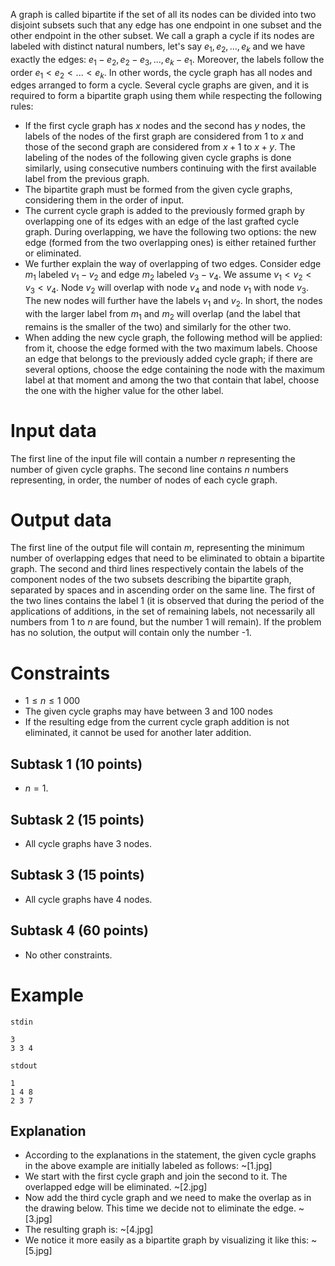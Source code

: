 A graph is called bipartite if the set of all its nodes can be divided into two disjoint subsets such that any edge has one endpoint in one subset and the other endpoint in the other subset. We call a graph a cycle if its nodes are labeled with distinct natural numbers, let's say $e_1, e_2, ..., e_k$ and we have exactly the edges: $e_1 - e_2, e_2 - e_3, ... , e_k - e_1$. Moreover, the labels follow the order $e_1 < e_2 < ... < e_k$. In other words, the cycle graph has all nodes and edges arranged to form a cycle. Several cycle graphs are given, and it is required to form a bipartite graph using them while respecting the following rules:

* If the first cycle graph has $x$ nodes and the second has $y$ nodes, the labels of the nodes of the first graph are considered from $1$ to $x$ and those of the second graph are considered from $x + 1$ to $x + y$. The labeling of the nodes of the following given cycle graphs is done similarly, using consecutive numbers continuing with the first available label from the previous graph.
* The bipartite graph must be formed from the given cycle graphs, considering them in the order of input.
* The current cycle graph is added to the previously formed graph by overlapping one of its edges with an edge of the last grafted cycle graph. During overlapping, we have the following two options: the new edge (formed from the two overlapping ones) is either retained further or eliminated.
* We further explain the way of overlapping of two edges. Consider edge $m_1$ labeled $v_1 - v_2$ and edge $m_2$ labeled $v_3 - v_4$. We assume $v_1 < v_2 < v_3 < v_4$. Node $v_2$ will overlap with node $v_4$ and node $v_1$ with node $v_3$. The new nodes will further have the labels $v_1$ and $v_2$. In short, the nodes with the larger label from $m_1$ and $m_2$ will overlap (and the label that remains is the smaller of the two) and similarly for the other two.
* When adding the new cycle graph, the following method will be applied: from it, choose the edge formed with the two maximum labels. Choose an edge that belongs to the previously added cycle graph; if there are several options, choose the edge containing the node with the maximum label at that moment and among the two that contain that label, choose the one with the higher value for the other label.

# Input data
The first line of the input file will contain a number $n$ representing the number of given cycle graphs. The second line contains $n$ numbers representing, in order, the number of nodes of each cycle graph.

# Output data
The first line of the output file will contain $m$, representing the minimum number of overlapping edges that need to be eliminated to obtain a bipartite graph. The second and third lines respectively contain the labels of the component nodes of the two subsets describing the bipartite graph, separated by spaces and in ascending order on the same line. The first of the two lines contains the label $1$ (it is observed that during the period of the applications of additions, in the set of remaining labels, not necessarily all numbers from $1$ to $n$ are found, but the number $1$ will remain). If the problem has no solution, the output will contain only the number $\text{-}1$.

# Constraints
* $1 \leq n \leq 1 \ 000$
* The given cycle graphs may have between $3$ and $100$ nodes
* If the resulting edge from the current cycle graph addition is not eliminated, it cannot be used for another later addition.

## Subtask 1 (10 points)
* $n = 1$.
## Subtask 2 (15 points)
* All cycle graphs have $3$ nodes.
## Subtask 3 (15 points)
* All cycle graphs have $4$ nodes.
## Subtask 4 (60 points)
* No other constraints.

# Example
`stdin`
```
3
3 3 4
```
`stdout`
```
1
1 4 8
2 3 7
```

Explanation
---

* According to the explanations in the statement, the given cycle graphs in the above example are initially labeled as follows:
~[1.jpg]
* We start with the first cycle graph and join the second to it. The overlapped edge will be eliminated.
~[2.jpg]
* Now add the third cycle graph and we need to make the overlap as in the drawing below. This time we decide not to eliminate the edge.
~[3.jpg]
* The resulting graph is:
~[4.jpg]
* We notice it more easily as a bipartite graph by visualizing it like this:
~[5.jpg]